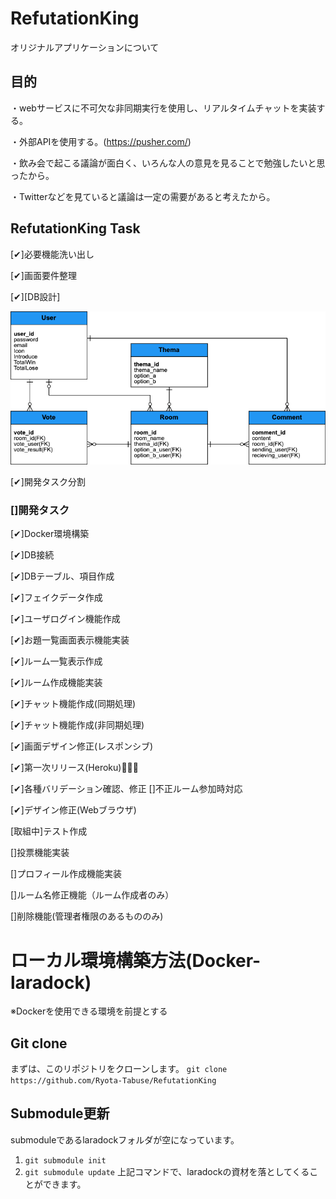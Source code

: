# RefutationKing
オリジナルアプリケーションについて

## 目的
・webサービスに不可欠な非同期実行を使用し、リアルタイムチャットを実装する。

・外部APIを使用する。(https://pusher.com/)

・飲み会で起こる議論が面白く、いろんな人の意見を見ることで勉強したいと思ったから。

・Twitterなどを見ていると議論は一定の需要があると考えたから。

## RefutationKing Task
[✔︎]必要機能洗い出し

[✔︎]画面要件整理

[✔︎][DB設計]

![./doc/Entity%20Relationship%20Diagram.png](./doc/Entity%20Relationship%20Diagram.png)

[✔︎]開発タスク分割

### []開発タスク

  [✔︎]Docker環境構築

  [✔︎]DB接続

  [✔︎]DBテーブル、項目作成

  [✔︎]フェイクデータ作成

  [✔︎]ユーザログイン機能作成

  [✔︎]お題一覧画面表示機能実装

  [✔︎]ルーム一覧表示作成

  [✔︎]ルーム作成機能実装

  [✔︎]チャット機能作成(同期処理)

  [✔︎]チャット機能作成(非同期処理)

  [✔︎]画面デザイン修正(レスポンシブ)

  [✔︎]第一次リリース(Heroku)👏🥇🎉

  [✔︎]各種バリデーション確認、修正
    []不正ルーム参加時対応

  [✔︎]デザイン修正(Webブラウザ)

  [取組中]テスト作成

  []投票機能実装

  []プロフィール作成機能実装

  []ルーム名修正機能（ルーム作成者のみ）

  []削除機能(管理者権限のあるもののみ)

# ローカル環境構築方法(Docker-laradock)
※Dockerを使用できる環境を前提とする

## Git clone
まずは、このリポジトリをクローンします。
`git clone https://github.com/Ryota-Tabuse/RefutationKing`

## Submodule更新
submoduleであるlaradockフォルダが空になっています。
1. `git submodule init`
2. `git submodule update`
上記コマンドで、laradockの資材を落としてくることができます。

